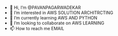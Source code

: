 - 👋 Hi, I’m @PAVANPAGARWADEKAR
- 👀 I’m interested in AWS SOLUTION ARCHITRCTING
- 🌱 I’m currently learning AWS AND PYTHON
- 💞️ I’m looking to collaborate on AWS LEARNING
- 📫 How to reach me EMAIL

<!---
PAVANPAGARWADEKAR/PAVANPAGARWADEKAR is a ✨ special ✨ repository because its `README.md` (this file) appears on your GitHub profile.
You can click the Preview link to take a look at your changes.
--->
